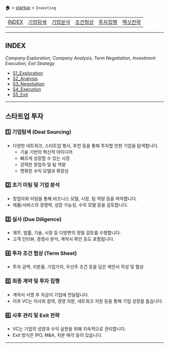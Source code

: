 🏠 > [startup](./) > `Investing`

<table>
  <tr>
    <td><a href="Readme.md">INDEX </a></td>
    <td><a href="" >기업탐색</a></td>
    <td><a href="" >기업분석</a></td>
    <td><a href="" >조건협상</a></td>
    <td><a href="" >투자집행</a></td>
    <td><a href="" >엑싯전략</a></td>
  </tr>
</table>

---
## INDEX  
_Company Exploration, Company Analysis, Term Negotiation, Investment Execution, Exit Strategy_

- [S1_Exploration](./S1_Exploration/)
- [S2_Analysis](./S2_Analysis/)
- [S3_Negotiation](./S3_Negotiation/)
- [S4_Execution](./S4_Execution/)
- [S5_Exit](./S5_Exit/)

---
## 스타트업 투자

### 1️⃣ 기업탐색 (Deal Sourcing)
- 다양한 네트워크, 스타트업 행사, 추천 등을 통해 투자할 만한 기업을 탐색합니다.
  - 기술 기반의 혁신적 아이디어
  - 빠르게 성장할 수 있는 시장
  - 강력한 창업자 및 팀 역량
  - 명확한 수익 모델과 확장성

### 2️⃣ 초기 미팅 및 기업 분석
- 창업자와 미팅을 통해 비즈니스 모델, 시장, 팀 역량 등을 파악합니다.
- 제품/서비스의 경쟁력, 성장 가능성, 수익 모델 등을 검토합니다.

### 3️⃣ 실사 (Due Diligence)
- 재무, 법률, 기술, 시장 등 다방면의 정밀 검토를 수행합니다.
- 고객 인터뷰, 경쟁사 분석, 계약서 확인 등도 포함됩니다.

### 4️⃣ 투자 조건 협상 (Term Sheet)
- 투자 금액, 지분율, 기업가치, 우선주 조건 등을 담은 제안서 작성 및 협상

### 5️⃣ 최종 계약 및 투자 집행
- 계약서 서명 후 자금이 기업에 전달됩니다.
- 이후 VC는 이사회 참여, 경영 자문, 네트워크 지원 등을 통해 기업 성장을 돕습니다.

### 6️⃣ 사후 관리 및 Exit 전략
- VC는 기업의 성장과 수익 실현을 위해 지속적으로 관리합니다.
- Exit 방식은 IPO, M&A, 지분 매각 등이 있습니다.

---